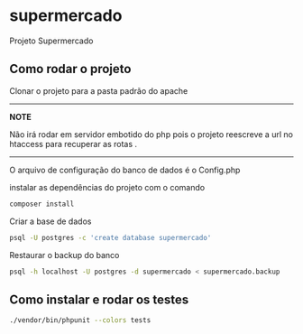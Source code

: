 # supermercado
Projeto Supermercado

## Como rodar o projeto

Clonar o projeto para a pasta padrão do apache

---
**NOTE**

Não irá rodar em servidor embotido do php pois o projeto reescreve a url no htaccess para recuperar as rotas .

---

O arquivo de configuração do banco de dados é o Config.php

instalar as dependências do projeto com o comando 
```bash
composer install
```
Criar a base de dados
```bash
psql -U postgres -c 'create database supermercado'
``` 
Restaurar o backup do banco
```bash
psql -h localhost -U postgres -d supermercado < supermercado.backup
```
 


## Como instalar e rodar os testes
```bash
./vendor/bin/phpunit --colors tests
```